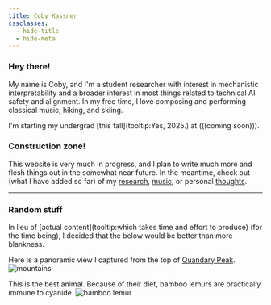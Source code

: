 ```yaml
---
title: Coby Kassner
cssclasses:
  - hide-title
  - hide-meta
---
```



<script src="https://unpkg.com/feather-icons"></script>
<script>
  function initializeIcons() {
    feather.replace();
    
    // Tooltip cursor follow functionality
    const tooltipElements = document.querySelectorAll('.tooltip');
    const tooltips = new Map(); // Store tooltip elements by their parent
    
    tooltipElements.forEach(element => {
      const tooltipText = element.getAttribute('data-tooltip');
      if (!tooltipText) return;
      
      // Create tooltip element
      const tooltipEl = document.createElement('div');
      tooltipEl.className = 'tooltip-text';
      tooltipEl.textContent = tooltipText;
      document.body.appendChild(tooltipEl);
      
      // Store reference to tooltip element
      tooltips.set(element, tooltipEl);
      
      // Show tooltip on hover and initial position
      element.addEventListener('mouseenter', function(e) {
        const tooltip = tooltips.get(this);
        tooltip.style.left = (e.clientX + 15) + 'px';
        tooltip.style.top = (e.clientY + 15) + 'px';
        tooltip.classList.add('visible');
      });
      
      // Update tooltip position as cursor moves
      element.addEventListener('mousemove', function(e) {
        const tooltip = tooltips.get(this);
        tooltip.style.left = (e.clientX + 15) + 'px';
        tooltip.style.top = (e.clientY + 15) + 'px';
      });
      
      // Hide tooltip when not hovering
      element.addEventListener('mouseleave', function() {
        const tooltip = tooltips.get(this);
        tooltip.classList.remove('visible');
      });
    });
  }

  // Initialize on first load
  document.addEventListener('DOMContentLoaded', initializeIcons);
  
  // Re-initialize on page navigation
  document.addEventListener('nav', initializeIcons);
</script>

<div class="social-icons">
  <a href="https://cobylk.io/curriculum_vitae.pdf" target="_blank" class="tooltip" data-tooltip="Curriculum Vitae">
    <i data-feather="file-text"></i>
  </a>
  <a href="https://github.com/cobylk" target="_blank" class="tooltip" data-tooltip="GitHub Profile">
    <i data-feather="github"></i>
  </a>
  <a href="https://www.linkedin.com/in/cobylk" target="_blank" class="tooltip" data-tooltip="LinkedIn Profile">
    <i data-feather="linkedin"></i>
  </a>
  <a href="mailto:cobylkassner@gmail.com" class="tooltip" data-tooltip="Email">
    <i data-feather="mail"></i>
  </a>
</div>

### Hey there!
My name is Coby, and I'm a student researcher with interest in mechanistic interpretability and a broader interest in most things related to technical AI safety and alignment. In my free time, I love composing and performing classical music, hiking, and skiing.

I'm starting my undergrad [this fall](tooltip:Yes, 2025.) at (((coming soon))).

### Construction zone!
This website is very much in progress, and I plan to write much more and flesh things out in the somewhat near future. In the meantime, check out (what I have added so far) of my [research](Research), [music](Music), or personal [thoughts](Personal).


***
### Random stuff
In lieu of [actual content](tooltip:which takes time and effort to produce) (for the time being), I decided that the below would be better than more blankness. 

Here is a panoramic view I captured from the top of [Quandary Peak](https://en.wikipedia.org/wiki/Quandary_Peak).
![mountains](mountains.jpg)

This is the best animal. Because of their diet, bamboo lemurs are practically immune to cyanide.
![bamboo lemur](bamboo_lemur.png)